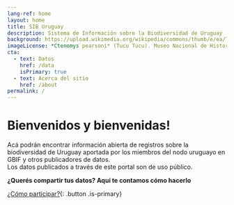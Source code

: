 ```yaml
---
lang-ref: home
layout: home
title: SIB Uruguay
description: Sistema de Información sobre la Biodiversidad de Uruguay
background: https://upload.wikimedia.org/wikipedia/commons/thumb/e/ea/Tucu_tucu_%28Ctenomys_pearsoni%29%2C_Uruguay%2C_2022.jpg/1280px-Tucu_tucu_%28Ctenomys_pearsoni%29%2C_Uruguay%2C_2022.jpg
imageLicense: *Ctenomys pearsoni* (Tucu Tucu). Museo Nacional de Historia Natural de Uruguay, CC BY 4.0, via [Wikimedia Commons](<https://commons.wikimedia.org/wiki/File:Tucu_tucu_(Ctenomys_pearsoni),_Uruguay,_2022.jpg>)
cta:
  - text: Datos
    href: /data
    isPrimary: true
  - text: Acerca del sitio
    href: /about
permalink: /
---
```


# Bienvenidos y bienvenidas!

Acá podrán encontrar información abierta de registros sobre la biodiversidad de Uruguay aportada por los miembros del nodo uruguayo en GBIF y otros publicadores de datos.  
Los datos publicados a través de este portal son de uso público.

**¿Querés compartir tus datos? Aquí te contamos cómo hacerlo**

[¿Cómo participar?](faq/#cómo-puedo-convertirme-en-una-organización-publicador-de-datos){: .button .is-primary}
